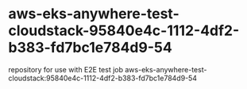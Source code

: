 # aws-eks-anywhere-test-cloudstack-95840e4c-1112-4df2-b383-fd7bc1e784d9-54
repository for use with E2E test job aws-eks-anywhere-test-cloudstack:95840e4c-1112-4df2-b383-fd7bc1e784d9-54
